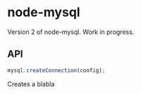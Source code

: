 # node-mysql

Version 2 of node-mysql. Work in progress.

## API

```js
mysql.createConnection(config);
```

Creates a blabla
